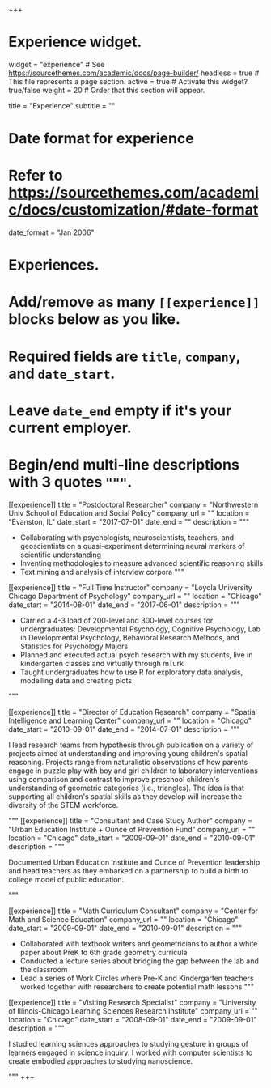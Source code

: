 +++
# Experience widget.
widget = "experience"  # See https://sourcethemes.com/academic/docs/page-builder/
headless = true  # This file represents a page section.
active = true  # Activate this widget? true/false
weight = 20  # Order that this section will appear.

title = "Experience"
subtitle = ""

# Date format for experience
#   Refer to https://sourcethemes.com/academic/docs/customization/#date-format
date_format = "Jan 2006"

# Experiences.
#   Add/remove as many `[[experience]]` blocks below as you like.
#   Required fields are `title`, `company`, and `date_start`.
#   Leave `date_end` empty if it's your current employer.
#   Begin/end multi-line descriptions with 3 quotes `"""`.
[[experience]]
  title = "Postdoctoral Researcher"
  company = "Northwestern Univ School of Education and Social Policy"
  company_url = ""
  location = "Evanston, IL"
  date_start = "2017-07-01"
  date_end = ""
  description = """
  
  
   * Collaborating with psychologists, neuroscientists, teachers, and geoscientists on a quasi-experiment determining neural markers of scientific understanding
   * Inventing methodologies to measure advanced scientific reasoning skills
  * Text mining and analysis of interview corpora
  """

[[experience]]
  title = "Full Time Instructor"
  company = "Loyola University Chicago Department of Psychology"
  company_url = ""
  location = "Chicago"
  date_start = "2014-08-01"
  date_end = "2017-06-01"
  description = """


  * Carried a 4-3 load of 200-level and 300-level courses for undergraduates: Developmental Psychology, Cognitive Psychology, Lab in Developmental Psychology, Behavioral Research Methods, and Statistics for Psychology Majors
  * Planned and executed actual psych research with my students, live in kindergarten classes and virtually through mTurk
  * Taught undergraduates how to use R for exploratory data analysis, modelling data and creating plots
  
  """

[[experience]]
  title = "Director of Education Research"
  company = "Spatial Intelligence and Learning Center"
  company_url = ""
  location = "Chicago"
  date_start = "2010-09-01"
  date_end = "2014-07-01"
  description = """
  
  I lead research teams from hypothesis through publication on a variety of projects aimed at understanding and improving young children's spatial reasoning. Projects range from naturalistic observations of how parents engage in puzzle play with boy and girl children to laboratory interventions using comparison and contrast to improve preschool children's understanding of geometric categories (i.e., triangles). The idea is that supporting all children's spatial skills as they develop will increase the diversity of the STEM workforce.

  
  """
   [[experience]]
  title = "Consultant and Case Study Author"
  company = "Urban Education Institute + Ounce of Prevention Fund"
  company_url = ""
  location = "Chicago"
  date_start = "2009-09-01"
  date_end = "2010-09-01"
  description = """
  
  Documented Urban Education Institute and Ounce of Prevention leadership and head teachers as they embarked on a partnership to build a birth to college model of public education.
  
  """
  
  [[experience]]
  title = "Math Curriculum Consultant"
  company = "Center for Math and Science Education"
  company_url = ""
  location = "Chicago"
  date_start = "2009-09-01"
  date_end = "2010-09-01"
  description = """
  
  
  * Collaborated with textbook writers and geometricians to author a white paper about PreK to 6th grade geometry curricula
  * Conducted a lecture series about bridging the gap between the lab and the classroom 
  * Lead a series of Work Circles where Pre-K and Kindergarten teachers worked together with researchers to create potential math lessons 
  """
  
  [[experience]]
  title = "Visiting Research Specialist"
  company = "University of Illinois-Chicago Learning Sciences Research Institute"
  company_url = ""
  location = "Chicago"
  date_start = "2008-09-01"
  date_end = "2009-09-01"
  description = """
  
  I studied learning sciences approaches to studying gesture in groups of learners engaged in science inquiry. I worked with computer scientists to create embodied approaches to studying nanoscience.
  
  """
+++

